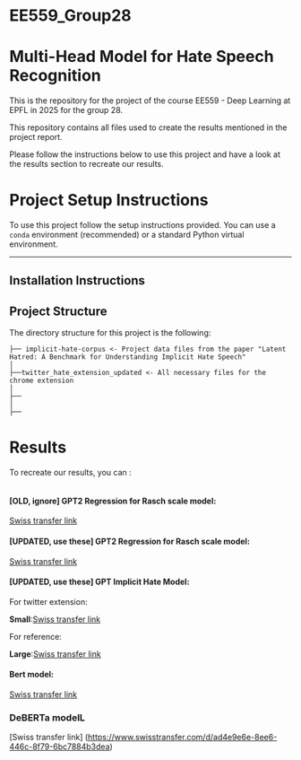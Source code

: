 # EE559_Group28

# Multi-Head Model for Hate Speech Recognition

This is the repository for the project of the course EE559 - Deep Learning at EPFL in 2025 for the group 28.

This repository contains all files used to create the results mentioned in the project report. 

Please follow the instructions below to use this project and have a look at the results section to recreate our results.

# Project Setup Instructions

To use this project follow the setup instructions provided. You can use a `conda` environment (recommended) or a standard Python virtual environment.

---

## Installation Instructions




## Project Structure

The directory structure for this project is the following:

```
├── implicit-hate-corpus <- Project data files from the paper "Latent Hatred: A Benchmark for Understanding Implicit Hate Speech" 
│ 
├──twitter_hate_extension_updated <- All necessary files for the chrome extension
│
├──
│
├── 
```



# Results
To recreate our results, you can :
```bash

```


#### [OLD, ignore] GPT2 Regression for Rasch scale model:

[Swiss transfer link](https://www.swisstransfer.com/d/a953c5bd-5503-4944-934e-e4ad579719ca)

#### [UPDATED, use these] GPT2 Regression for Rasch scale model:

[Swiss transfer link](https://www.swisstransfer.com/d/30e38139-bb15-45c7-b0be-cc02d44ba79a)


#### [UPDATED, use these] GPT Implicit Hate Model:

For twitter extension:

**Small**:[Swiss transfer link](https://www.swisstransfer.com/d/1dc8448b-50c7-4a66-882b-78b8e1b3f938)

For reference:

**Large**:[Swiss transfer link](https://www.swisstransfer.com/d/bc9c2a00-9ec9-4996-8b25-fa2e890ecbe7)


#### Bert model:
[Swiss transfer link](https://www.swisstransfer.com/d/e9ae2ef0-f406-4d08-91a4-39344d89d5b8)

### DeBERTa modelL

[Swiss transfer link] (https://www.swisstransfer.com/d/ad4e9e6e-8ee6-446c-8f79-6bc7884b3dea)
